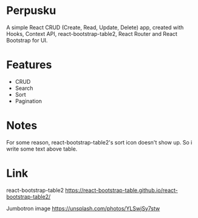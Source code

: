 # Perpusku
A simple React CRUD (Create, Read, Update, Delete) app, created with Hooks, Context API, react-bootstrap-table2, React Router and React Bootstrap for UI.

# Features

- CRUD
- Search
- Sort
- Pagination

# Notes
For some reason, react-bootstrap-table2's sort icon doesn't show up. So i write some text above table.

# Link
react-bootstrap-table2 
https://react-bootstrap-table.github.io/react-bootstrap-table2/

Jumbotron image
 https://unsplash.com/photos/YLSwjSy7stw
